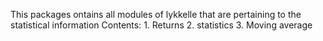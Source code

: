 This packages ontains all modules of lykkelle that are pertaining to the statistical information
Contents:
    1. Returns
    2. statistics
    3. Moving average

